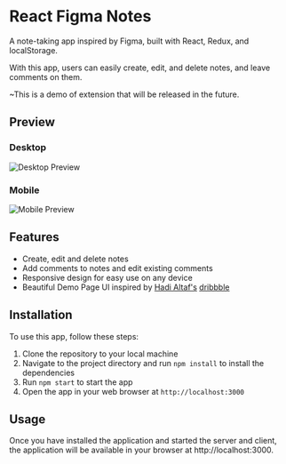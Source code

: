 # React Figma Notes

A note-taking app inspired by Figma, built with React, Redux, and localStorage.

With this app, users can easily create, edit, and delete notes, and leave comments on them.

~This is a demo of extension that will be released in the future.

## Preview

### Desktop

![Desktop Preview](https://i.imgur.com/lnCWiPn.png)

### Mobile

![Mobile Preview](https://i.imgur.com/YT0cGQP.png)

## Features

- Create, edit and delete notes
- Add comments to notes and edit existing comments
- Responsive design for easy use on any device
- Beautiful Demo Page UI inspired by [Hadi Altaf's](https://dribbble.com/hadialtaf) [dribbble](https://dribbble.com/shots/14320739-Tesla-Dashboard-Web-Design)

## Installation

To use this app, follow these steps:

1. Clone the repository to your local machine
2. Navigate to the project directory and run `npm install` to install the dependencies
3. Run `npm start` to start the app
4. Open the app in your web browser at `http://localhost:3000`

## Usage
Once you have installed the application and started the server and client, the application will be available in your browser at http://localhost:3000.
